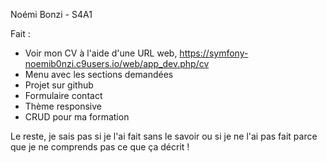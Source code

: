 Noémi Bonzi - S4A1

Fait :
- Voir mon CV à l'aide d'une URL web, https://symfony-noemib0nzi.c9users.io/web/app_dev.php/cv
- Menu avec les sections demandées
- Projet sur github
- Formulaire contact
- Thème responsive
- CRUD pour ma formation

Le reste, je sais pas si je l'ai fait sans le savoir ou si je ne l'ai pas fait parce que je ne comprends pas ce que ça décrit !
